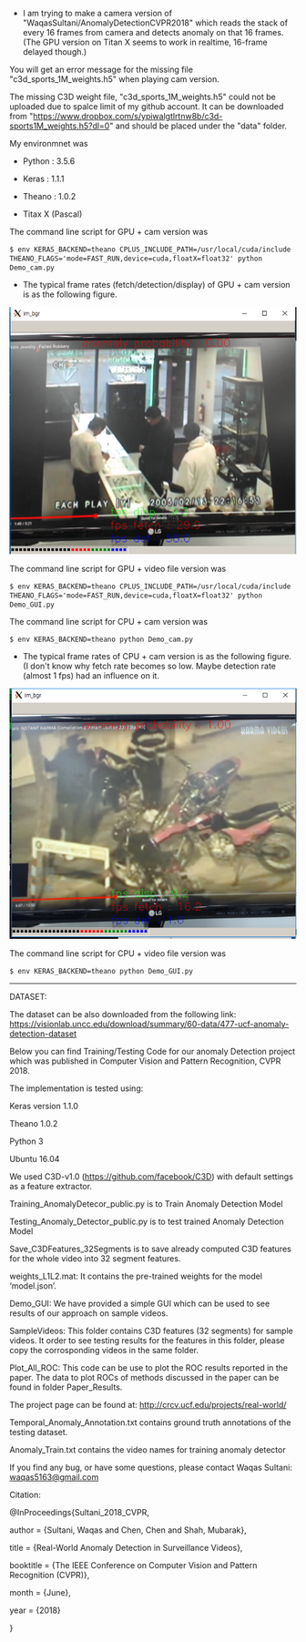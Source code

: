 * I am trying to make a camera version of "WaqasSultani/AnomalyDetectionCVPR2018" which reads the stack of every 16 frames from camera and detects anomaly on that 16 frames.  (The GPU version on Titan X seems to work in realtime, 16-frame delayed though.)


You will get an error message for the missing file "c3d_sports_1M_weights.h5" when playing cam version.

The missing C3D weight file, "c3d_sports_1M_weights.h5" could not be uploaded due to spalce limit of my github account.  It can be downloaded from "https://www.dropbox.com/s/ypiwalgtlrtnw8b/c3d-sports1M_weights.h5?dl=0" and should be placed under the "data" folder.

My environmnet was

  * Python : 3.5.6

  * Keras : 1.1.1

  * Theano : 1.0.2
  
  * Titax X (Pascal)  

The command line script for GPU + cam version was

	$ env KERAS_BACKEND=theano CPLUS_INCLUDE_PATH=/usr/local/cuda/include THEANO_FLAGS='mode=FAST_RUN,device=cuda,floatX=float32' python Demo_cam.py

  * The typical frame rates (fetch/detection/display) of GPU + cam version is as the following figure.
  
  ![fps_gpu](./img/anomaly_gpu.PNG)

The command line script for GPU + video file version was

	$ env KERAS_BACKEND=theano CPLUS_INCLUDE_PATH=/usr/local/cuda/include THEANO_FLAGS='mode=FAST_RUN,device=cuda,floatX=float32' python Demo_GUI.py




The command line script for CPU + cam version was

	$ env KERAS_BACKEND=theano python Demo_cam.py

  * The typical frame rates of CPU + cam version is as the following figure. (I don't know why fetch rate becomes so low. Maybe detection rate (almost 1 fps) had an influence on it. 
  
  ![fps_gpu](./img/anomaly_cpu.PNG)

The command line script for CPU + video file version was

	$ env KERAS_BACKEND=theano python Demo_GUI.py

---





DATASET:

The dataset can be also downloaded from the following link:
https://visionlab.uncc.edu/download/summary/60-data/477-ucf-anomaly-detection-dataset


Below you can find Training/Testing Code for our anomaly Detection project which was published in Computer Vision and Pattern Recognition, CVPR 2018.

The implementation is tested using:

Keras version 1.1.0

Theano 1.0.2

Python 3

Ubuntu 16.04


We used C3D-v1.0 (https://github.com/facebook/C3D) with default settings as a feature extractor.
 
Training_AnomalyDetecor_public.py is to Train Anomaly Detection Model


Testing_Anomaly_Detector_public.py is to test trained Anomaly Detection Model


Save_C3DFeatures_32Segments is to save already computed C3D features for the whole video into 32 segment features.


weights_L1L2.mat: It contains the pre-trained weights for the model ‘model.json’.

Demo_GUI: We have provided a simple GUI which can be used to see results of our approach on sample videos.

SampleVideos: This folder contains C3D features (32 segments) for sample videos. It order to see testing results for the features in this folder, please copy the corrosponding videos in the same folder.


Plot_All_ROC:  This code can be use to plot the ROC results reported in the paper. The data to plot ROCs of methods discussed in the paper can be found in folder Paper_Results.


The project page can be found at: http://crcv.ucf.edu/projects/real-world/

Temporal_Anomaly_Annotation.txt contains ground truth annotations of the testing dataset.

Anomaly_Train.txt contains the video names for training anomaly detector




If you find any bug, or have some questions, please contact Waqas Sultani: waqas5163@gmail.com


Citation:

@InProceedings{Sultani_2018_CVPR,

author = {Sultani, Waqas and Chen, Chen and Shah, Mubarak},

title = {Real-World Anomaly Detection in Surveillance Videos},

booktitle = {The IEEE Conference on Computer Vision and Pattern Recognition (CVPR)},

month = {June},

year = {2018}

}
